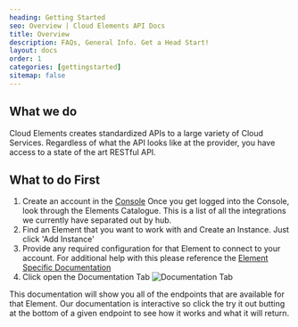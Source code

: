 ```yaml
---
heading: Getting Started
seo: Overview | Cloud Elements API Docs
title: Overview
description: FAQs, General Info. Get a Head Start!
layout: docs
order: 1
categories: [gettingstarted]
sitemap: false
---
```


## What we do

Cloud Elements creates standardized APIs to a large variety of Cloud Services. Regardless of what the API looks like at the provider, you have access to a state of the art RESTful API.


## What to do First
1. Create an account in the [Console](https://console.cloud-elements.com/elements/jsp/signup.jsp)
  Once you get logged into the Console, look through the Elements Catalogue. This is a list of all the integrations we currently have separated out by hub.
2. Find an Element that you want to work with and Create an Instance. Just click 'Add Instance'
3. Provide any required configuration for that Element to connect to your account.
  For additional help with this please reference the [Element Specific Documentation](/docs/elements.html)
4. Click open the Documentation Tab
![Documentation Tab](http://cloud-elements.com/wp-content/uploads/2015/07/HumanCapitalQuickStart5.png)

This documentation will show you all of the endpoints that are available for that Element.
Our documentation is interactive so click the try it out butting at the bottom of a given endpoint to see how it works and what it will return.
